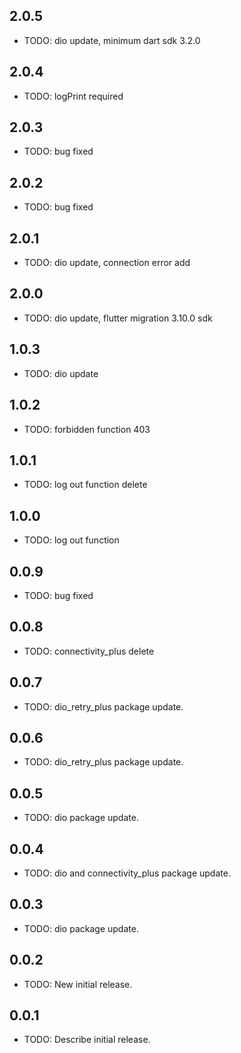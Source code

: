 ## 2.0.5

* TODO: dio update, minimum dart sdk 3.2.0

## 2.0.4

* TODO: logPrint required

## 2.0.3

* TODO: bug fixed

## 2.0.2

* TODO: bug fixed

## 2.0.1

* TODO: dio update, connection error add

## 2.0.0

* TODO: dio update, flutter migration 3.10.0 sdk

## 1.0.3

* TODO: dio update

## 1.0.2

* TODO: forbidden function 403

## 1.0.1

* TODO: log out function delete

## 1.0.0

* TODO: log out function

## 0.0.9

* TODO: bug fixed

## 0.0.8

* TODO: connectivity_plus delete

## 0.0.7

* TODO: dio_retry_plus package update.

## 0.0.6

* TODO: dio_retry_plus package update.

## 0.0.5

* TODO: dio package update.

## 0.0.4

* TODO: dio and connectivity_plus package update.

## 0.0.3

* TODO: dio package update.

## 0.0.2

* TODO: New initial release.

## 0.0.1

* TODO: Describe initial release.


